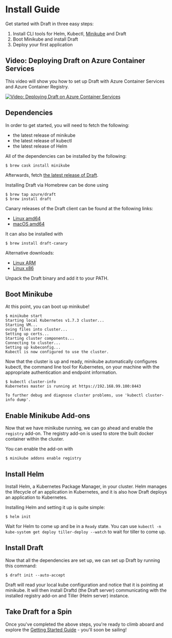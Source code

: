 # Install Guide

Get started with Draft in three easy steps:

1. Install CLI tools for Helm, Kubectl, [Minikube][] and Draft
1. Boot Minikube and install Draft
1. Deploy your first application

## Video: Deploying Draft on Azure Container Services

This video will show you how to set up Draft with Azure Container Services and Azure Container Registry.

[![Video: Deploying Draft on Azure Container Services](https://img.youtube.com/vi/-P3NKJ_hSUU/0.jpg)](https://www.youtube.com/watch?v=-P3NKJ_hSUU)

## Dependencies

In order to get started, you will need to fetch the following:

- the latest release of minikube
- the latest release of kubectl
- the latest release of Helm

All of the dependencies can be installed by the following:

```shell
$ brew cask install minikube
```

Afterwards, fetch [the latest release of Draft](https://github.com/Azure/draft/releases).

Installing Draft via Homebrew can be done using

```shell
$ brew tap azure/draft
$ brew install draft
```

Canary releases of the Draft client can be found at the following links:

- [Linux amd64](https://azuredraft.blob.core.windows.net/draft/draft-canary-linux-amd64.tar.gz)
- [macOS amd64](https://azuredraft.blob.core.windows.net/draft/draft-canary-darwin-amd64.tar.gz)

It can also be installed with

```shell
$ brew install draft-canary
```

Alternative downloads:

- [Linux ARM](https://azuredraft.blob.core.windows.net/draft/draft-canary-linux-arm.tar.gz)
- [Linux x86](https://azuredraft.blob.core.windows.net/draft/draft-canary-linux-386.tar.gz)

Unpack the Draft binary and add it to your PATH.

## Boot Minikube

At this point, you can boot up minikube!

```shell
$ minikube start
Starting local Kubernetes v1.7.3 cluster...
Starting VM...
oving files into cluster...
Setting up certs...
Starting cluster components...
Connecting to cluster...
Setting up kubeconfig...
Kubectl is now configured to use the cluster.
```

Now that the cluster is up and ready, minikube automatically configures kubectl, the command line tool for Kubernetes, on your machine with the appropriate authentication and endpoint information.

```shell
$ kubectl cluster-info
Kubernetes master is running at https://192.168.99.100:8443

To further debug and diagnose cluster problems, use 'kubectl cluster-info dump'.
```

## Enable Minikube Add-ons

Now that we have minikube running, we can go ahead and enable the `registry` add-on. The registry add-on is used to store the built docker container within the cluster.

You can enable the add-on with

```shell
$ minikube addons enable registry
```

## Install Helm

Install Helm, a Kubernetes Package Manager, in your cluster. Helm manages the lifecycle of an application in Kubernetes, and it is also how Draft deploys an application to Kubernetes.

Installing Helm and setting it up is quite simple:

```shell
$ helm init
```

Wait for Helm to come up and be in a `Ready` state. You can use `kubectl -n kube-system get deploy tiller-deploy --watch` to wait for tiller to come up.

## Install Draft

Now that all the dependencies are set up, we can set up Draft by running this command:

```shell
$ draft init --auto-accept
```

Draft will read your local kube configuration and notice that it is pointing at minikube. It will then install Draftd (the Draft server) communicating with the installed registry add-on and Tiller (Helm server) instance.

## Take Draft for a Spin

Once you've completed the above steps, you're ready to climb aboard and explore the [Getting Started Guide][Getting Started] - you'll soon be sailing!

[Getting Started]: getting-started.md
[minikube]: https://github.com/kubernetes/minikube

